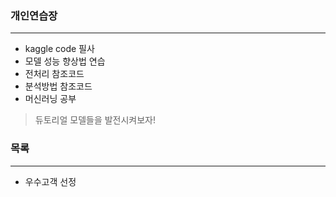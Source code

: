 ### 개인연습장
----------------------------------
* kaggle code 필사
* 모델 성능 향상법 연습
* 전처리 참조코드
* 분석방법 참조코드
* 머신러닝 공부
> 듀토리얼 모델들을 발전시켜보자!
### 목록
----------------------------------
* 우수고객 선정
